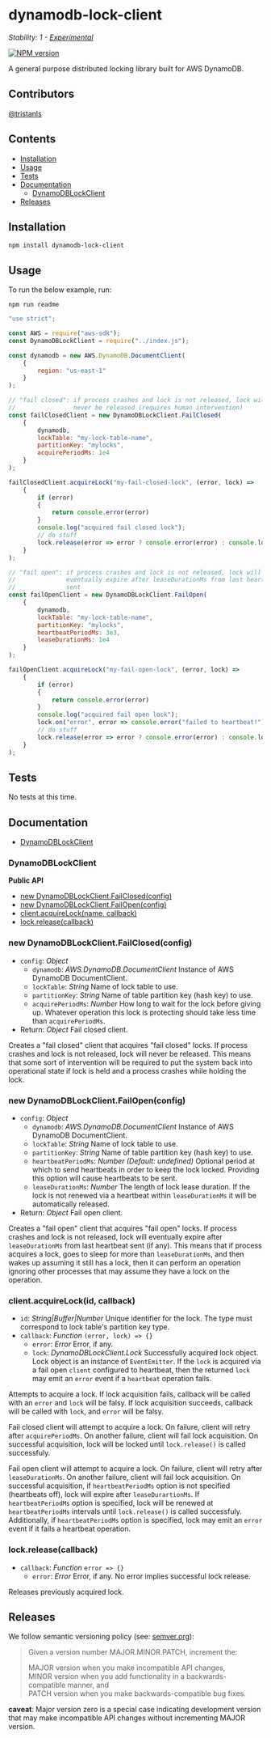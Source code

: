 # dynamodb-lock-client

_Stability: 1 - [Experimental](https://github.com/tristanls/stability-index#stability-1---experimental)_

[![NPM version](https://badge.fury.io/js/dynamodb-lock-client.png)](http://npmjs.org/package/dynamodb-lock-client)

A general purpose distributed locking library built for AWS DynamoDB.

## Contributors

[@tristanls](https://github.com/tristanls)

## Contents

  * [Installation](#installation)
  * [Usage](#usage)
  * [Tests](#tests)
  * [Documentation](#documentation)
    * [DynamoDBLockClient](#dynamodblockclient)
  * [Releases](#releases)

## Installation

    npm install dynamodb-lock-client

## Usage

To run the below example, run:

    npm run readme

```javascript
"use strict";

const AWS = require("aws-sdk");
const DynamoDBLockClient = require("../index.js");

const dynamodb = new AWS.DynamoDB.DocumentClient(
    {
        region: "us-east-1"
    }
);

// "fail closed": if process crashes and lock is not released, lock will
//                never be released (requires human intervention)
const failClosedClient = new DynamoDBLockClient.FailClosed(
    {
        dynamodb,
        lockTable: "my-lock-table-name",
        partitionKey: "mylocks",
        acquirePeriodMs: 1e4
    }
);

failClosedClient.acquireLock("my-fail-closed-lock", (error, lock) =>
    {
        if (error)
        {
            return console.error(error)
        }
        console.log("acquired fail closed lock");
        // do stuff
        lock.release(error => error ? console.error(error) : console.log("released fail closed lock"));
    }
);

// "fail open": if process crashes and lock is not released, lock will
//              eventually expire after leaseDurationMs from last heartbeat
//              sent
const failOpenClient = new DynamoDBLockClient.FailOpen(
    {
        dynamodb,
        lockTable: "my-lock-table-name",
        partitionKey: "mylocks",
        heartbeatPeriodMs: 3e3,
        leaseDurationMs: 1e4
    }
);

failOpenClient.acquireLock("my-fail-open-lock", (error, lock) =>
    {
        if (error)
        {
            return console.error(error)
        }
        console.log("acquired fail open lock");
        lock.on("error", error => console.error("failed to heartbeat!"));
        // do stuff
        lock.release(error => error ? console.error(error) : console.log("released fail open lock"));
    }
);

```

## Tests

No tests at this time.

## Documentation

  * [DynamoDBLockClient](#dynamodblockclient)

### DynamoDBLockClient

**Public API**

  * [new DynamoDBLockClient.FailClosed(config)](#new-dynamodblockclientfailclosedconfig)
  * [new DynamoDBLockClient.FailOpen(config)](#new-dynamodblockclientfailopenconfig)
  * [client.acquireLock(name, callback)](#clientacquirelockname-callback)
  * [lock.release(callback)](#lockreleasecallback)

### new DynamoDBLockClient.FailClosed(config)

  * `config`: _Object_
    * `dynamodb`: _AWS.DynamoDB.DocumentClient_ Instance of AWS DynamoDB DocumentClient.
    * `lockTable`: _String_ Name of lock table to use.
    * `partitionKey`: _String_ Name of table partition key (hash key) to use.
    * `acquirePeriodMs`: _Number_ How long to wait for the lock before giving up. Whatever operation this lock is protecting should take less time than `acquirePeriodMs`.
  * Return: _Object_ Fail closed client.

Creates a "fail closed" client that acquires "fail closed" locks. If process crashes and lock is not released, lock will never be released. This means that some sort of intervention will be required to put the system back into operational state if lock is held and a process crashes while holding the lock.

### new DynamoDBLockClient.FailOpen(config)

  * `config`: _Object_
    * `dynamodb`: _AWS.DynamoDB.DocumentClient_ Instance of AWS DynamoDB DocumentClient.
    * `lockTable`: _String_ Name of lock table to use.
    * `partitionKey`: _String_ Name of table partition key (hash key) to use.
    * `heartbeatPeriodMs`: _Number_ _(Default: undefined)_ Optional period at which to send heartbeats in order to keep the lock locked. Providing this option will cause heartbeats to be sent.
    * `leaseDurationMs`: _Number_ The length of lock lease duration. If the lock is not renewed via a heartbeat within `leaseDurationMs` it will be automatically released.
  * Return: _Object_ Fail open client.

Creates a "fail open" client that acquires "fail open" locks. If process crashes and lock is not released, lock will eventually expire after `leaseDurationMs` from last heartbeat sent (if any). This means that if process acquires a lock, goes to sleep for more than `leaseDurationMs`, and then wakes up assuming it still has a lock, then it can perform an operation ignoring other processes that may assume they have a lock on the operation.

### client.acquireLock(id, callback)

  * `id`: _String\|Buffer\|Number_ Unique identifier for the lock. The type must correspond to lock table's partition key type.
  * `callback`: _Function_ `(error, lock) => {}`
    * `error`: _Error_ Error, if any.
    * `lock`: _DynamoDBLockClient.Lock_ Successfully acquired lock object. Lock object is an instance of `EventEmitter`. If the `lock` is acquired via a fail open `client` configured to heartbeat, then the returned `lock` may emit an `error` event if a `heartbeat` operation fails.

Attempts to acquire a lock. If lock acquisition fails, callback will be called with an `error` and `lock` will be falsy. If lock acquisition succeeds, callback will be called with `lock`, and `error` will be falsy.

Fail closed client will attempt to acquire a lock. On failure, client will retry after `acquirePeriodMs`. On another failure, client will fail lock acquisition. On successful acquisition, lock will be locked until `lock.release()` is called successfuly.

Fail open client will attempt to acquire a lock. On failure, client will retry after `leaseDurationMs`. On another failure, client will fail lock acquisition. On successful acquisition, if `heartbeatPeriodMs` option is not specified (heartbeats off), lock will expire after `leaseDurartionMs`. If `heartbeatPeriodMs` option is specified, lock will be renewed at `heartbeatPeriodMs` intervals until `lock.release()` is called successfuly. Additionally, if `heartbeatPeriodMs` option is specified, lock may emit an `error` event if it fails a heartbeat operation.

### lock.release(callback)

  * `callback`: _Function_ `error => {}`
    * `error`: _Error_ Error, if any. No error implies successful lock release.

Releases previously acquired lock.

## Releases

We follow semantic versioning policy (see: [semver.org](http://semver.org/)):

> Given a version number MAJOR.MINOR.PATCH, increment the:
>
>MAJOR version when you make incompatible API changes,<br/>
>MINOR version when you add functionality in a backwards-compatible manner, and<br/>
>PATCH version when you make backwards-compatible bug fixes.

**caveat**: Major version zero is a special case indicating development version that may make incompatible API changes without incrementing MAJOR version.
